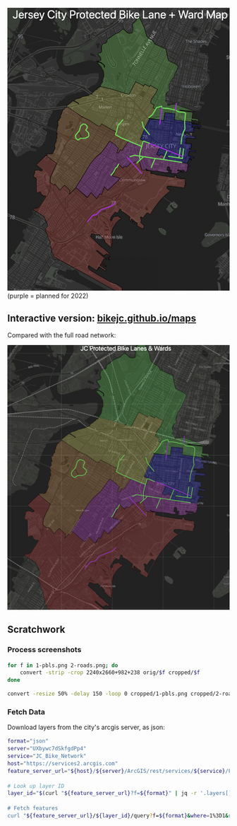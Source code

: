 [![Jersey City Protected Bike Lane + Ward Map](./imgs/screenshot.png)](https://bikejc.github.io/maps/)
(purple = planned for 2022)

## Interactive version: [bikejc.github.io/maps](https://bikejc.github.io/maps/)

Compared with the full road network:

![](imgs/pbls-roads.gif)

## Scratchwork

### Process screenshots

```bash
for f in 1-pbls.png 2-roads.png; do
    convert -strip -crop 2240x2660+982+238 orig/$f cropped/$f
done
```
```bash
convert -resize 50% -delay 150 -loop 0 cropped/1-pbls.png cropped/2-roads.png pbls-roads.gif
```

### Fetch Data
Download layers from the city's arcgis server, as json:
```bash
format="json"
server="UXbywc7dSkfgdPp4"
service="JC_Bike_Network"
host="https://services2.arcgis.com"
feature_server_url="${host}/${server}/ArcGIS/rest/services/${service}/FeatureServer"

# Look up layer ID 
layer_id="$(curl "${feature_server_url}?f=${format}" | jq -r '.layers[] | .id')

# Fetch features
curl "${feature_server_url}/${layer_id}/query?f=${format}&where=1%3D1&returnGeometry=true&outFields=*&outSR=4326"
```
